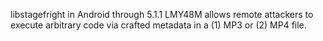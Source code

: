 libstagefright in Android through 5.1.1 LMY48M allows remote attackers to execute arbitrary code via crafted metadata in a (1) MP3 or (2) MP4 file.